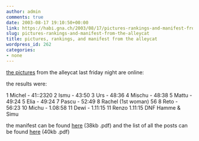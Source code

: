 ```yaml
---
author: admin
comments: true
date: 2003-08-17 19:10:50+00:00
link: https://habi.gna.ch/2003/08/17/pictures-rankings-and-manifest-from-the-alleycat/
slug: pictures-rankings-and-manifest-from-the-alleycat
title: pictures, rankings, and manifest from the alleycat
wordpress_id: 262
categories:
- none
---
```


[the pictures](https://habi.gna.ch/pics/AlleycatBern03/) from the alleycat last friday night are online:

the results were:

1 Michel - 41::2320
2 Ismu - 43:50
3 Urs - 48:36
4 Mischu - 48:38
5 Mattu - 49:24
5 Elia - 49:24
7 Pascu - 52:49
8 Rachel (1st woman) 56
8 Reto - 56:23
10 Michu - 1.08:58
11 Dewi - 1.11:15
11 Renzo 1.11:15
DNF Hamme & Simu

the manifest can be found [here](https://habi.gna.ch/pics/AlleycatBern03/manifest_fahrer.pdf) (38kb .pdf) and the list of all the posts can be found [here](https://habi.gna.ch/pics/AlleycatBern03/postenliste.pdf) (40kb .pdf)

